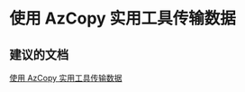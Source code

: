 <properties
    pageTitle="Transfer Data with AzCopy Utility"
    description="使用 AzCopy 实用工具传输数据"
    service="microsoft.storage"
    resource="storageaccounts"
    authors="passaree"
    displayOrder=""
    selfHelpType="generic"
    supportTopicIds="32551651"
    resourceTags=""
    productPesIds="15629"
    cloudEnvironments="public"
/>


# <a name="transfer-data-with-azcopy-utility"></a>使用 AzCopy 实用工具传输数据

## <a name="recommended-documents"></a>**建议的文档**
[使用 AzCopy 实用工具传输数据](https://azure.microsoft.com/documentation/articles/storage-use-azcopy/)



<!--HONumber=Nov16_HO4-->


